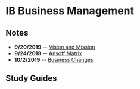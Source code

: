 # IB Business Management

## Notes
 - **9/20/2019** -- [Vision and Mission](9-20-Notes.html)
 - **9/24/2019** -- [Ansoff Matrix](9-24-Notes.html)
 - **10/2/2019** -- [Business Changes](10-2-Notes.html)
## Study Guides

<!--stackedit_data:
eyJoaXN0b3J5IjpbLTE0MjI3MzAxNTgsMTEyNjAzNTMzM119
-->
